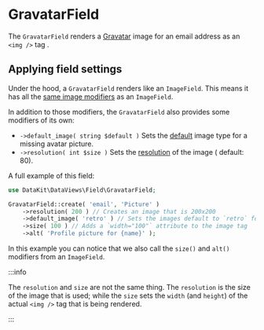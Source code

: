 # GravatarField

The `GravatarField` renders a [Gravatar](https://gravatar.com) image for an email address as an `<img />` tag .

## Applying field settings

Under the hood, a `GravatarField` renders like an `ImageField`. This means it has all
the [same image modifiers](./25-image-field.md#applying-field-settings) as an `ImageField`.

In addition to those modifiers, the `GravatarField` also provides some modifiers of its own:

- `->default_image( string $default )` Sets the [default](https://docs.gravatar.com/api/avatars/images/#default-image)
  image type for a missing avatar picture.
- `->resolution( int $size )` Sets the [resolution](https://docs.gravatar.com/api/avatars/images/#size) of the image (
  default: 80).

A full example of this field:

```php
use DataKit\DataViews\Field\GravatarField;

GravatarField::create( 'email', 'Picture' )
    ->resolution( 200 ) // Creates an image that is 200x200
    ->default_image( 'retro' ) // Sets the images default to `retro` for a missing Gravatar picture.
    ->size( 100 ) // Adds a `width="100"` attribute to the image tag
    ->alt( 'Profile picture for {name}' );
```

In this example you can notice that we also call the `size()` and `alt()` modifiers from an `ImageField`.

:::info

The `resolution` and `size` are not the same thing. The `resolution` is the size of the image that is used; while the 
`size` sets the `width` (and `height`) of the actual `<img />` tag that is being rendered.

:::
